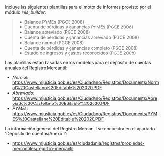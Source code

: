 Incluye las siguientes plantillas para el motor de informes provisto por
el módulo *mis_builder*:

> - Balance PYMEs (PGCE 2008)
> - Cuenta de pérdidas y ganancias PYMEs (PGCE 2008)
> - Balance abreviado (PGCE 2008)
> - Cuenta de pérdidas y ganancias abreviado (PGCE 2008)
> - Balance normal (PGCE 2008)
> - Cuenta de pérdidas y ganancias completo (PGCE 2008)
> - Estado de ingresos y gastos reconocidos (PGCE 2008)

Las plantillas están basadas en los modelos para el depósito de cuentas
anuales del Registro Mercantil:

- *Normal*:
  <https://www.mjusticia.gob.es/es/Ciudadano/Registros/Documents/Normal%20Castellano%20Editable%202020.PDF>
- *Abreviado*:
  <https://www.mjusticia.gob.es/es/Ciudadano/Registros/Documents/Abreviado%20Castellano%20Editable%202020.PDF>
- *PYMEs*:
  <https://www.mjusticia.gob.es/es/Ciudadano/Registros/Documents/PYMES%20Castellano%20Editable%202020.PDF>

La información general del Registro Mercantil se encuentra en el
apartado 'Depósito de cuentas/Anexo I':

- <https://www.mjusticia.gob.es/es/ciudadania/registros/propiedad-mercantiles/registro-mercantil>
